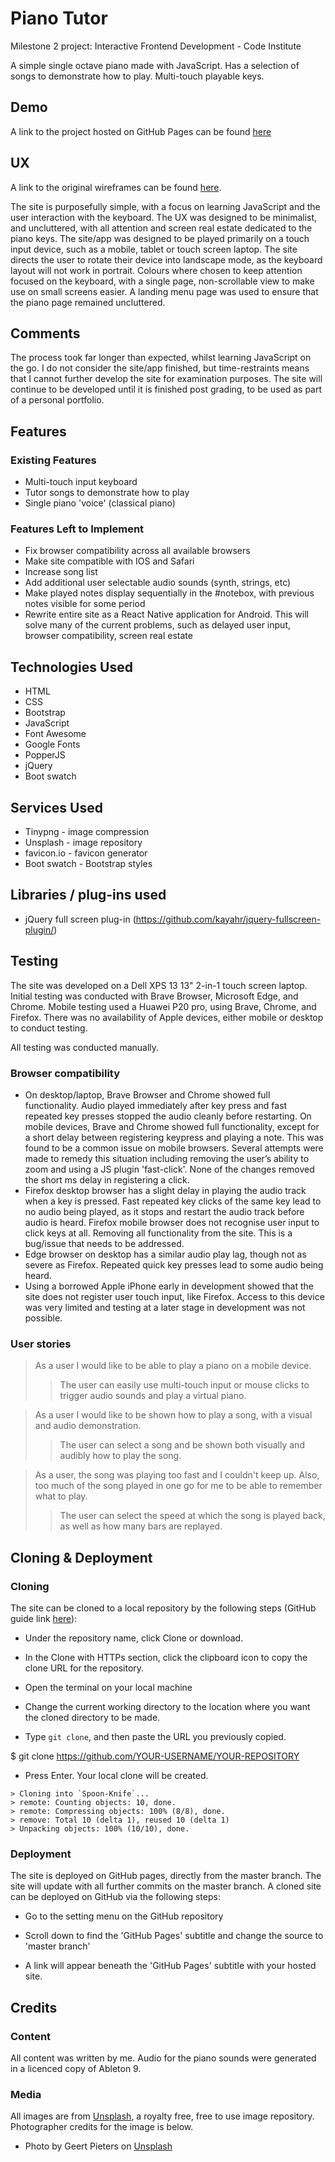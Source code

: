# Piano Tutor
Milestone 2 project: Interactive Frontend Development - Code Institute

A simple single octave piano made with JavaScript. Has a selection of songs to demonstrate how to play. Multi-touch playable keys.

## Demo
A link to the project hosted on GitHub Pages can be found [here](https://wrengit.github.io/milestone2/)

## UX
A link to the original wireframes can be found [here](https://github.com/wrengit/milestone2/blob/master/assets/Wireframes.pdf).

The site is purposefully simple, with a focus on learning JavaScript and the user interaction with the keyboard.
The UX was designed to be minimalist, and uncluttered, with all attention and screen real estate dedicated to the piano keys. The site/app was designed to be played primarily on a touch input device, such as a mobile, tablet or touch screen laptop. 
The site directs the user to rotate their device into landscape mode, as the keyboard layout will not work in portrait. 
Colours where chosen to keep attention focused on the keyboard, with a single page, non-scrollable view to make use on small screens easier. A landing menu page was used to ensure that the piano page remained uncluttered.

## Comments
The process took far longer than expected, whilst learning JavaScript on the go. I do not consider the site/app finished, but time-restraints means that I cannot further develop the site for examination purposes. The site will continue to be developed until it is finished post grading, to be used as part of a personal portfolio.

## Features
### Existing Features
* Multi-touch input keyboard
* Tutor songs to demonstrate how to play
* Single piano 'voice' (classical piano)

### Features Left to Implement
* Fix browser compatibility across all available browsers
* Make site compatible with IOS and Safari
* Increase song list
* Add additional user selectable audio sounds (synth, strings, etc)
* Make played notes display sequentially in the #notebox, with previous notes visible for some period
* Rewrite entire site as a React Native application for Android. This will solve many of the current problems, such as delayed user input, browser compatibility, screen real estate


## Technologies Used
* HTML
* CSS
* Bootstrap
* JavaScript
* Font Awesome
* Google Fonts
* PopperJS
* jQuery
* Boot swatch

## Services Used
* Tinypng - image compression
* Unsplash - image repository
* favicon.io - favicon generator
* Boot swatch - Bootstrap styles

## Libraries / plug-ins used
* jQuery full screen plug-in (https://github.com/kayahr/jquery-fullscreen-plugin/)

## Testing
The site was developed on a Dell XPS 13 13" 2-in-1 touch screen laptop. Initial testing was conducted with Brave Browser, Microsoft Edge, and Chrome. Mobile testing used a Huawei P20 pro, using Brave, Chrome, and Firefox. There was no availability of Apple devices, either mobile or desktop to conduct testing. 

All testing was conducted manually.

### Browser compatibility
* On desktop/laptop, Brave Browser and Chrome showed full functionality. Audio played immediately after key press and fast repeated key presses stopped the audio cleanly before restarting. On mobile devices, Brave and Chrome showed full functionality, except for a short delay between registering keypress and playing a note. This was found to be a common issue on mobile browsers. Several attempts were made to remedy this situation including removing the user’s ability to zoom and using a JS plugin 'fast-click'. None of the changes removed the short ms delay in registering a click. 
* Firefox desktop browser has a slight delay in playing the audio track when a key is pressed. Fast repeated key clicks of the same key lead to no audio being played, as it stops and restart the audio track before audio is heard. Firefox mobile browser does not recognise user input to click keys at all. Removing all functionality from the site. This is a bug/issue that needs to be addressed. 
* Edge browser on desktop has a similar audio play lag, though not as severe as Firefox. Repeated quick key presses lead to some audio being heard. 
* Using a borrowed Apple iPhone early in development showed that the site does not register user touch input, like Firefox. Access to this device was very limited and testing at a later stage in development was not possible. 

### User stories
> As a user I would like to be able to play a piano on a mobile device.
>
>> The user can easily use multi-touch input or mouse clicks to trigger audio sounds and play a virtual piano.

> As a user I would like to be shown how to play a song, with a visual and audio demonstration.
>
>> The user can select a song and be shown both visually and audibly how to play the song.

> As a user, the song was playing too fast and I couldn't keep up. Also, too much of the song played in one go for me to be able to remember what to play.
>
>> The user can select the speed at which the song is played back, as well as how many bars are replayed. 

## Cloning & Deployment

### Cloning
The site can be cloned to a local repository by the following steps (GitHub guide link [here](https://help.github.com/en/articles/cloning-a-repository)):

* Under the repository name, click Clone or download.

* In the Clone with HTTPs section, click the clipboard icon to copy the clone URL for the repository.

* Open the terminal on your local machine

* Change the current working directory to the location where you want the cloned directory to be made.

* Type ```git clone```, and then paste the URL you previously copied.

$ git clone https://github.com/YOUR-USERNAME/YOUR-REPOSITORY

* Press Enter. Your local clone will be created.

```
> Cloning into `Spoon-Knife`...
> remote: Counting objects: 10, done.
> remote: Compressing objects: 100% (8/8), done.
> remove: Total 10 (delta 1), reused 10 (delta 1)
> Unpacking objects: 100% (10/10), done.
```

### Deployment
The site is deployed on GitHub pages, directly from the master branch. The site will update with all further commits on the master branch. A cloned site can be deployed on GitHub via the following steps:

* Go to the setting menu on the GitHub repository

* Scroll down to find the 'GitHub Pages' subtitle and change the source to 'master branch'

* A link will appear beneath the 'GitHub Pages' subtitle with your hosted site.

## Credits

### Content
All content was written by me. Audio for the piano sounds were generated in a licenced copy of Ableton 9.

### Media
All images are from [Unsplash](http://unsplash.com), a royalty free, free to use image repository. Photographer credits for the image is below.

* Photo by Geert Pieters on [Unsplash](https://unsplash.com/@shotsbywolf)
